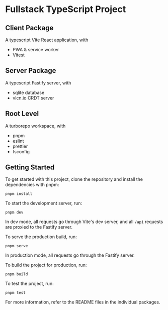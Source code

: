 # Fullstack TypeScript Project

## Client Package

A typescript Vite React application, with
- PWA & service worker
- Vitest

## Server Package

A typescript Fastify server, with
- sqlite database
- vlcn.io CRDT server

## Root Level

A turborepo workspace, with
- pnpm
- eslint
- prettier
- tsconfig

## Getting Started

To get started with this project, clone the repository and install the dependencies with pnpm:

```shell
pnpm install
```

To start the development server, run:
```shell
pnpm dev
```
In dev mode, all requests go through Vite's dev server, and all `/api` requests are proxied to the Fastify server.

To serve the production build, run:
```shell
pnpm serve
```
In production mode, all requests go through the Fastify server.

To build the project for production, run:
```shell
pnpm build
```

To test the project, run:
```shell
pnpm test
```



For more information, refer to the README files in the individual packages.